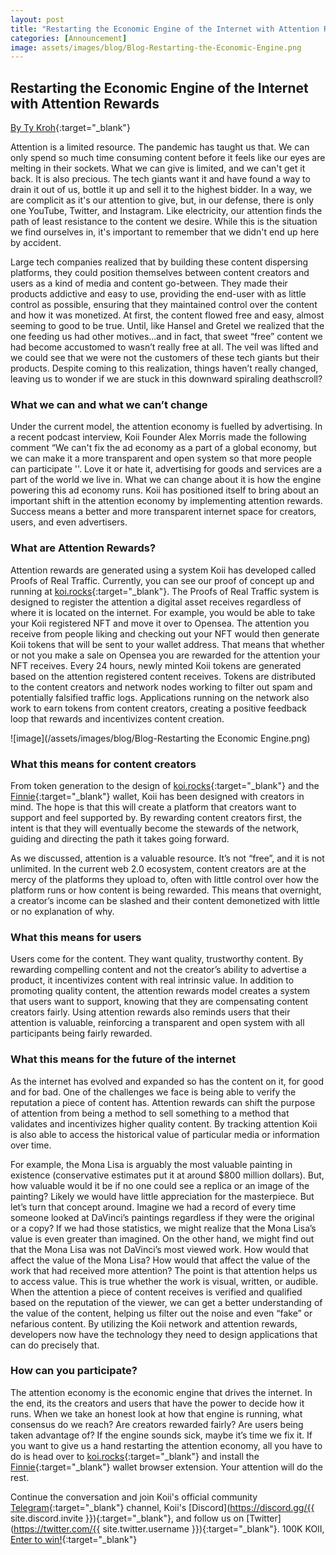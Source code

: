 ```yaml
---
layout: post
title: "Restarting the Economic Engine of the Internet with Attention Rewards"
categories: [Announcement]
image: assets/images/blog/Blog-Restarting-the-Economic-Engine.png
---
```


## Restarting the Economic Engine of the Internet with Attention Rewards

[By Ty Kroh](https://twitter.com/ty_kroh){:target="\_blank"}

Attention is a limited resource. The pandemic has taught us that. We can only spend so much time consuming content before it feels like our eyes are melting in their sockets. What we can give is limited, and we can't get it back. It is also precious. The tech giants want it and have found a way to drain it out of us, bottle it up and sell it to the highest bidder. In a way, we are complicit as it's our attention to give, but, in our defense, there is only one YouTube, Twitter, and Instagram. Like electricity, our attention finds the path of least resistance to the content we desire. While this is the situation we find ourselves in, it's important to remember that we didn't end up here by accident.

Large tech companies realized that by building these content dispersing platforms, they could position themselves between content creators and users as a kind of media and content go-between. They made their products addictive and easy to use, providing the end-user with as little control as possible, ensuring that they maintained control over the content and how it was monetized. At first, the content flowed free and easy, almost seeming to good to be true. Until, like Hansel and Gretel we realized that the one feeding us had other motives...and in fact, that sweet “free” content we had become accustomed to wasn’t really free at all. The veil was lifted and we could see that we were not the customers of these tech giants but their products. Despite coming to this realization, things haven’t really changed, leaving us to wonder if we are stuck in this downward spiraling deathscroll?

### What we can and what we can’t change

Under the current model, the attention economy is fuelled by advertising. In a recent podcast interview, Koii Founder Alex Morris made the following comment “We can't fix the ad economy as a part of a global economy, but we can make it a more transparent and open system so that more people can participate ''. Love it or hate it, advertising for goods and services are a part of the world we live in. What we can change about it is how the engine powering this ad economy runs. Koii has positioned itself to bring about an important shift in the attention economy by implementing attention rewards. Success means a better and more transparent internet space for creators, users, and even advertisers.

### What are Attention Rewards?

Attention rewards are generated using a system Koii has developed called Proofs of Real Traffic. Currently, you can see our proof of concept up and running at [koi.rocks](https://www.koii.network){:target="\_blank"}. The Proofs of Real Traffic system is designed to register the attention a digital asset receives regardless of where it is located on the internet. For example, you would be able to take your Koii registered NFT and move it over to Opensea. The attention you receive from people liking and checking out your NFT would then generate Koii tokens that will be sent to your wallet address. That means that whether or not you make a sale on Opensea you are rewarded for the attention your NFT receives. Every 24 hours, newly minted Koii tokens are generated based on the attention registered content receives. Tokens are distributed to the content creators and network nodes working to filter out spam and potentially falsified traffic logs. Applications running on the network also work to earn tokens from content creators, creating a positive feedback loop that rewards and incentivizes content creation.

![image](/assets/images/blog/Blog-Restarting the Economic Engine.png)

### What this means for content creators

From token generation to the design of [koi.rocks](https://www.koii.network){:target="\_blank"} and the [Finnie](https://koii.network/getFinnie?&utm_source=FinnieWallet&utm_medium=CoinSpeaker&utm_source=Finniepressrelease){:target="\_blank"} wallet, Koii has been designed with creators in mind. The hope is that this will create a platform that creators want to support and feel supported by. By rewarding content creators first, the intent is that they will eventually become the stewards of the network, guiding and directing the path it takes going forward.

As we discussed, attention is a valuable resource. It’s not “free”, and it is not unlimited. In the current web 2.0 ecosystem, content creators are at the mercy of the platforms they upload to, often with little control over how the platform runs or how content is being rewarded. This means that overnight, a creator’s income can be slashed and their content demonetized with little or no explanation of why.

### What this means for users

Users come for the content. They want quality, trustworthy content. By rewarding compelling content and not the creator’s ability to advertise a product, it incentivizes content with real intrinsic value. In addition to promoting quality content, the attention rewards model creates a system that users want to support, knowing that they are compensating content creators fairly. Using attention rewards also reminds users that their attention is valuable, reinforcing a transparent and open system with all participants being fairly rewarded.

### What this means for the future of the internet

As the internet has evolved and expanded so has the content on it, for good and for bad. One of the challenges we face is being able to verify the reputation a piece of content has. Attention rewards can shift the purpose of attention from being a method to sell something to a method that validates and incentivizes higher quality content. By tracking attention Koii is also able to access the historical value of particular media or information over time.

For example, the Mona Lisa is arguably the most valuable painting in existence (conservative estimates put it at around $800 million dollars). But, how valuable would it be if no one could see a replica or an image of the painting? Likely we would have little appreciation for the masterpiece. But let’s turn that concept around. Imagine we had a record of every time someone looked at DaVinci’s paintings regardless if they were the original or a copy? If we had those statistics, we might realize that the Mona Lisa’s value is even greater than imagined. On the other hand, we might find out that the Mona Lisa was not DaVinci’s most viewed work. How would that affect the value of the Mona Lisa? How would that affect the value of the work that had received more attention? The point is that attention helps us to access value. This is true whether the work is visual, written, or audible. When the attention a piece of content receives is verified and qualified based on the reputation of the viewer, we can get a better understanding of the value of the content, helping us filter out the noise and even “fake” or nefarious content. By utilizing the Koii network and attention rewards, developers now have the technology they need to design applications that can do precisely that.

### How can you participate?

The attention economy is the economic engine that drives the internet. In the end, its the creators and users that have the power to decide how it runs. When we take an honest look at how that engine is running, what consensus do we reach? Are creators rewarded fairly? Are users being taken advantage of? If the engine sounds sick, maybe it’s time we fix it. If you want to give us a hand restarting the attention economy, all you have to do is head over to [koi.rocks](https://www.koii.network){:target="\_blank"} and install the [Finnie](https://koii.network/getFinnie?&utm_source=FinnieWallet&utm_medium=CoinSpeaker&utm_source=Finniepressrelease){:target="\_blank"} wallet browser extension. Your attention will do the rest.

Continue the conversation and join Koii's official community [Telegram](https://t.me/joinchat/OEHs_8T9-8ZhZmU5){:target="\_blank"} channel, Koii's [Discord](https://discord.gg/{{ site.discord.invite }}){:target="\_blank"}, and follow us on [Twitter](https://twitter.com/{{ site.twitter.username }}){:target="\_blank"}. 100K KOII, [Enter to win!](https://gleam.io/c3Cwz/-welcome-to-the-koii-drop-){:target="\_blank"}
